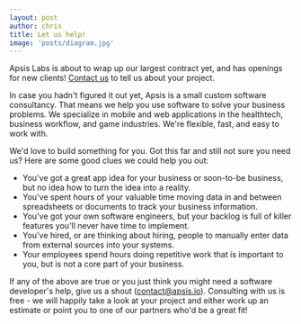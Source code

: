 ```yaml
---
layout: post
author: chris
title: Let us help!
image: 'posts/diagram.jpg'
---
```


Apsis Labs is about to wrap up our largest contract yet, and has openings for new clients! [Contact us](mailto:contact@apsis.io) to tell us about your project.

In case you hadn't figured it out yet, Apsis is a small custom software consultancy. That means we help you use software to solve your business problems. We specialize in mobile and web applications in the healthtech, business workflow, and game industries. We're flexible, fast, and easy to work with.

We'd love to build something for you. Got this far and still not sure you need us? Here are some good clues we could help you out:

 * You've got a great app idea for your business or soon-to-be business, but no idea how to turn the idea into a reality.
 * You've spent hours of your valuable time moving data in and between spreadsheets or documents to track your business information.
 * You've got your own software engineers, but your backlog is full of killer features you'll never have time to implement.
 * You've hired, or are thinking about hiring, people to manually enter data from external sources into your systems.
 * Your employees spend hours doing repetitive work that is important to you, but is not a core part of your business.

If any of the above are true or you just think you might need a software developer's help, give us a shout ([contact@apsis.io](mailto:contact@apsis.io)). Consulting with us is free - we will happily take a look at your project and either work up an estimate or point you to one of our partners who'd be a great fit!
